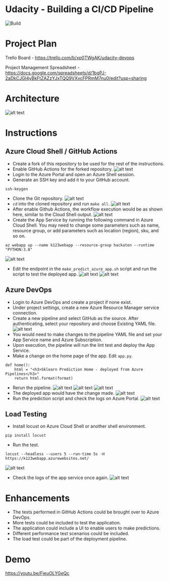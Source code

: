 # Udacity - Building a CI/CD Pipeline

![Build](https://github.com/kavish-p/udacity-azure-devops-project2/actions/workflows/main.yml/badge.svg)

# Project Plan

Trello Board - https://trello.com/b/xp0TWgAK/udacity-devops

Project Management Spreadsheet - https://docs.google.com/spreadsheets/d/1bqPJ-2aDkCJGl4yBkFtZAZzYJxTQQ9VXvcFPRmM7nu0/edit?usp=sharing

# Architecture

![alt text](screenshots/00-architecture.png)

# Instructions

## Azure Cloud Shell / GitHub Actions

- Create a fork of this repository to be used for the rest of the instructions.
- Enable GitHub Actions for the forked repository.
  ![alt text](screenshots/misc/01-enable-actions.png)
- Login to the Azure Portal and open an Azure Shell session.
- Generate an SSH key and add it to your GitHub account.

```
ssh-keygen
```

- Clone the Git repository.
  ![alt text](screenshots/03-azure-shell.png)
- `cd` into the cloned repository and run `make all`.
  ![alt text](screenshots/misc/02-make-all.png)
- After enable Github Actions, the workflow execution would be as shown here, similar to the Cloud Shell output.
  ![alt text](screenshots/02-github-actions-output.png)
- Create the App Service by running the following command in Azure Cloud Shell. You may need to change some parameters such as name, resource group, or add parameters such as location (region), sku, and so on.

```
az webapp up --name k123webapp --resource-group hackaton --runtime "PYTHON:3.8"
```

![alt text](screenshots/04-deployed-app-service.png)

- Edit the endpoint in the `make_predict_azure_app.sh` script and run the script to test the deployed app.
  ![alt text](screenshots/06-run-predict.png)
  ![alt text](screenshots/05-verify-app-service.png)

## Azure DevOps

- Login to Azure DevOps and create a project if none exist.
- Under project settings, create a new Azure Resource Manager service connection.
- Create a new pipeline and select GitHub as the source. After authenticating, select your repository and choose Existing YAML file.
  ![alt text](screenshots/misc/03-pipeline-new.png)
- You would need to make changes to the pipeline YAML file and set your App Service name and Azure Subscription.
- Upon execution, the pipeline will run the lint test and deploy the App Service.
- Make a change on the home page of the app. Edit `app.py`.

```
def home():
    html = "<h3>Sklearn Prediction Home - deployed from Azure Pipelines</h3>"
    return html.format(format)
```

- Rerun the pipeline.
  ![alt text](screenshots/10-azure-devops.png)
  ![alt text](screenshots/12-azure-pipeline-test.png)
  ![alt text](screenshots/11-azure-pipeline-deploy-step.png)
- The deployed app would have the change made.
  ![alt text](screenshots/13-pipeline-deploy.png)
- Run the prediction script and check the logs on Azure Portal.
  ![alt text](screenshots/08-app-logs-predict.png)

## Load Testing

- Install locust on Azure Cloud Shell or another shell environment.

```
pip install locust
```

- Run the test.

```
locust --headless --users 5 --run-time 5s -H https://k123webapp.azurewebsites.net/
```

![alt text](screenshots/09-locust-test.png)

- Check the logs of the app service once again.
  ![alt text](screenshots/14-logs-locust.png)

# Enhancements

- The tests performed in GitHub Actions could be brought over to Azure DevOps.
- More tests could be included to test the application.
- The application could include a UI to enable users to make predictions.
- Different performance test scenarios could be included.
- The load test could be part of the deployment pipeline.

# Demo

https://youtu.be/FjeuOLYGeQc
